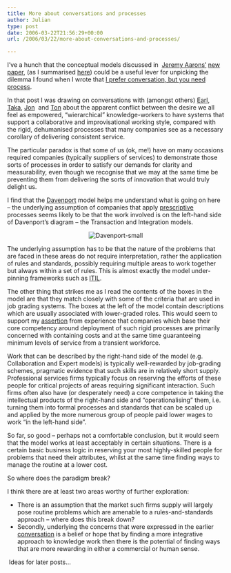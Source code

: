 ```yaml
---
title: More about conversations and processes
author: Julian
type: post
date: 2006-03-22T21:56:29+00:00
url: /2006/03/22/more-about-conversations-and-processes/

---
```

I&#8217;ve a hunch that the&nbsp;conceptual models discussed in&nbsp; [Jeremy Aarons&#8217;][1] [new paper][2], (as I summarised [here][3]) could be a useful lever for unpicking the dilemma I found when I wrote that [I prefer conversation, but you need process][4]. 

In that post I was drawing on conversations with (amongst others) [Earl][5], [Taka][6], [Jon][7]&nbsp;&nbsp;and [Ton][8]&nbsp;about the apparent conflict between the desire we all feel as empowered, &ldquo;wierarchical&rdquo; knowledge-workers to have systems that support a collaborative&nbsp;and improvisational working style, compared with the rigid, dehumanised processes that many companies see as a necessary corollary of delivering consistent service. 

The particular paradox is that some of us (ok, me!) have on many occasions required companies (typically suppliers of services) to demonstrate those sorts of processes in order to satisfy our demands for clarity and measurability, even though we recognise that we may at the same time be preventing them from delivering the sorts of innovation that would truly delight us.

I find that the [Davenport][9] model helps me understand what is going on here &ndash; the underlying assumption of companies that apply [prescriptive][10] processes seems likely to be that the work involved is on the left-hand side of Davenport&rsquo;s diagram &ndash; the Transaction and Integration models.

<p class="centrepic" align="center">
  <img alt="Davenport-small" src="https://www.synesthesia.co.uk/blog/images/davenport_2Dsmall.gif" border="0" />
</p>

The underlying assumption has to be that the nature of the problems that are faced in these areas do not require interpretation, rather the application of rules and standards, possibly requiring multiple areas to work together but always within a set of rules. This is almost exactly the model under-pinning frameworks such as [ITIL][11]. 

The other thing that strikes me as I read the contents of the boxes in the model are that they match closely with some of the criteria that are used in job grading systems. The boxes at the left of the model contain descriptions which are usually associated with lower-graded roles. This would seem to support my [assertion][12] from experience that companies which base their core competency around deployment of such rigid processes are primarily concerned with containing costs and at the same time guaranteeing minimum levels of service from a transient workforce.

Work that can be described by the right-hand side of the model (e.g. Collaboration and Expert models) is typically well-rewarded by job-grading schemes, pragmatic evidence that such skills are in relatively short supply. Professional services firms typically focus on reserving the efforts of these people for critical projects of areas requiring significant interaction. Such firms often also have (or desperately need) a core competence in taking the intellectual products of the right-hand side and &ldquo;operationalising&rdquo; them, i.e. turning them into formal processes and standards that can be scaled up and applied by the more numerous group of people paid lower wages to work &ldquo;in the left-hand side&rdquo;.

So far, so good &ndash; perhaps not a comfortable conclusion, but it would seem that the model works at least acceptably in certain situations. There is a certain basic business logic in reserving your most highly-skilled people for problems that need their attributes, whilst at the same time finding ways to manage the routine at a lower cost.

So where does the paradigm break?

I think there are at least two areas worthy of further exploration:

  * There is an assumption that the market such firms supply will largely pose routine problems which are amenable to a rules-and-standards approach &ndash; where does this break down?
  * Secondly, underlying the concerns that were expressed in the earlier [conversation][4]&nbsp;is a belief or hope that by finding a more integrative approach to knowledge work then&nbsp;there is the potential of finding ways that are more rewarding in either a commercial or human sense.

&nbsp;Ideas for later posts&hellip;

 [1]: https://www.jpaarons.net/dubbings/2006/02/28/olkc2006-paper
 [2]: https://www.jpaarons.net/dubbings/UserFiles/docs/OLKC2006_Aarons_submitted.pdf
 [3]: https://www.synesthesia.co.uk/blog/archives/2006/03/21/integrating-thinking-and-doing/
 [4]: https://www.synesthesia.co.uk/blog/archives/2006/03/06/i-prefer-conversation-but-you-need-process/
 [5]: https://www.kn.com.au/networks/2006/03/information_arc.html#comments
 [6]: https://www.awasu.com/weblog/?p=291
 [7]: https://blog.wirearchy.com/blog/
 [8]: https://www.zylstra.org/blog
 [9]: https://www.amazon.co.uk/exec/obidos/redirect?tag=fivegocrazyinmid%26link_code=xm2%26camp=2025%26creative=165953%26path=https://www.amazon.co.uk/gp/redirect.html%253fASIN=1591394236%2526tag=fivegocrazyinmid%2526lcode=xm2%2526cID=2025%2526ccmID=165953%2526location=/o/ASIN/1591394236%25253FSubscriptionId=0EMV44A9A5YT1RVDGZ82
 [10]: https://www.synesthesia.co.uk/blog/archives/2006/03/06/i-prefer-conversation-but-you-need-process/#comment-1021
 [11]: https://en.wikipedia.org/wiki/Information_Technology_Infrastructure_Library
 [12]: https://www.synesthesia.co.uk/blog/archives/2006/03/06/i-prefer-conversation-but-you-need-process/#comment-1024